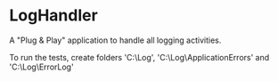 # LogHandler
A "Plug &amp; Play" application to handle all logging activities. 

To run the tests, create folders 'C:\Log', 'C:\Log\ApplicationErrors' and 'C:\Log\ErrorLog'
